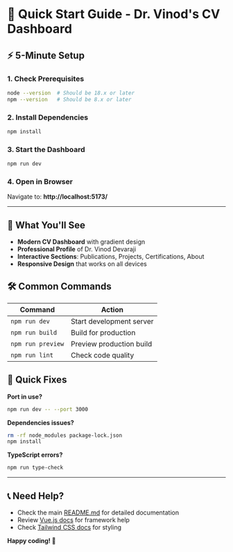 # 🚀 Quick Start Guide - Dr. Vinod's CV Dashboard

## ⚡ 5-Minute Setup

### 1. Check Prerequisites
```bash
node --version  # Should be 18.x or later
npm --version   # Should be 8.x or later
```

### 2. Install Dependencies
```bash
npm install
```

### 3. Start the Dashboard
```bash
npm run dev
```

### 4. Open in Browser
Navigate to: **http://localhost:5173/**

---

## 🎯 What You'll See

- **Modern CV Dashboard** with gradient design
- **Professional Profile** of Dr. Vinod Devaraji
- **Interactive Sections**: Publications, Projects, Certifications, About
- **Responsive Design** that works on all devices

## 🛠 Common Commands

| Command | Action |
|---------|--------|
| `npm run dev` | Start development server |
| `npm run build` | Build for production |
| `npm run preview` | Preview production build |
| `npm run lint` | Check code quality |

## 🐛 Quick Fixes

**Port in use?**
```bash
npm run dev -- --port 3000
```

**Dependencies issues?**
```bash
rm -rf node_modules package-lock.json
npm install
```

**TypeScript errors?**
```bash
npm run type-check
```

---

## 📞 Need Help?

- Check the main [README.md](./README.md) for detailed documentation
- Review [Vue.js docs](https://vuejs.org/) for framework help
- Check [Tailwind CSS docs](https://tailwindcss.com/) for styling

**Happy coding! 🎉**
